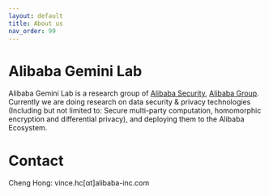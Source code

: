 ```yaml
---
layout: default
title: About us
nav_order: 99
---
```


# Alibaba Gemini Lab

Alibaba Gemini Lab is a research group of [Alibaba Security](https://s.alibaba.com/#/), [Alibaba Group](https://www.alibabagroup.com/en/global/home). Currently we are doing research on data security & privacy technologies (Including but not limited to: Secure multi-party computation, homomorphic encryption and differential privacy), and deploying them to the Alibaba Ecosystem.


# Contact

Cheng Hong: vince.hc[αt]alibaba-inc.com
